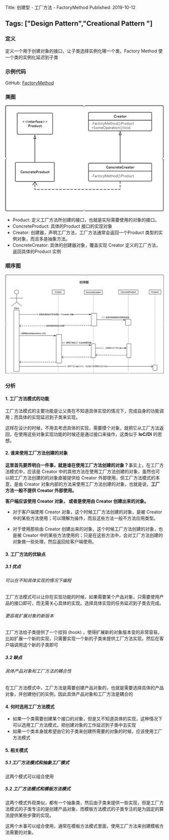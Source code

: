 Title: 创建型 - 工厂方法 - FactoryMethod
Published: 2019-10-12

Tags: ["Design Pattern","Creational Pattern "]
---
### 定义
定义一个用于创建对象的接口，让子类选择实例化哪一个类，Factory Method 使一个类的实例化延迟到子类

### 示例代码
GitHub: [FactoryMethod](https://github.com/nightqbk/NK.DesignPattern/tree/master/NK.CreationalPatterns/NK.CreationalPatterns.FactoryMethod)

### 类图
![class diagram](../../assets/images/design-patterns/2-1.png)

- Product: 定义工厂方法所创建的接口，也就是实际需要使用的对象的接口。
- ConcreteProduct: 具体的Product 接口的实现对象
- Creator: 创建器，声明工厂方法，工厂方法通常会返回一个Product 类型的实例对象，而且多是抽象方法。
- ConcreteCreator: 具体的创建器对象，覆盖实现 Creator 定义的工厂方法，返回具体的Product 实例
### 顺序图
![sequence diagram](../../assets/images/design-patterns/2-2.png)

### 分析

#### 1. 工厂方法模式的功能

工厂方法模式的主要功能是让父类在不知道具体实现的情况下，完成自身的功能调用；而具体的实现延迟到子类来实现。

这样在设计的时候，不用去考虑具体的实现，需要摸个对象，就把它从工厂方法返回，在使用这些对象实现功能的时候还是通过接口来操作，这类似于 **IoC/DI** 的思想。

#### 2. 谁来使用工厂方法创建的对象

**这里首先要弄明白一件事，就是谁在使用工厂方法创建的对象？**
​事实上，在工厂方法模式中，应该是 Creator 中的其他方法在使用工厂方法创建的对象，虽然也可以把工厂方法创建的的对象直接提供给 Creator 外部使用，但工厂方法模式的本意，是由 Creator 对象内部的方法来使用工厂方法创建的对象，也就是说，**工厂方法一般不提供 Creator 外部使用。**

**客户端应该使用 Creator 对象， 或者是使用由 Creator 创建出来的对象。**

- 对于客户端使用 Creator 对象，这个时候工厂方法创建的对象，是被 Creator 中的某些方法使用；可以理解为操作，而且这些方法一般不方法应用类型。

- 对于使用那些由 Creator 创建出来的对象，这个时候工厂方法创建的对象，也是被 Creator 中的某些方法使用的；只是在这些方法中，会对工厂方法创建的对象做一些处理，然后返回给客户端使用。

#### 3. 工厂方法的优缺点

##### 3.1 优点

###### 可以在不知具体实现的情况下编程

工厂方法模式可以让你在实现功能的时候，如果需要某个产品对象，只需要使用产品的接口即可，而无需关心具体的实现。选择具体实现的任务延迟到子类去完成。

###### 更容易扩展对象的新版本

工厂方法给子类提供了一个挂钩 (hook) ，使得扩展新的对象版本变的非常容易。比如扩展一个新的实现，只需要实现一个新的子类来提供工厂方法实现，然后在客户端调用这个新的子类即可

##### 3.2 缺点

###### 具体产品对象和工厂方法的耦合性

在工厂方法模式中，工厂方法是需要创建产品对象的，也就是需要选择具体的产品对象，并创建他们的实例，因此具体产品对象和工厂方法是耦合的

#### 4. 何时选用工厂方法模式

- 如果一个类需要创建某个接口的对象，但是又不知道具体的实现，这种情况下可以选用工厂方法模式，把创建对象的工作延迟到子类中去实现
- 如果一个类本身就希望由它的子类来创建所需要的对象的时候，应该使用工厂方法模式

#### 5. 相关模式

##### 5.1 工厂方法模式和抽象工厂模式

这两个模式可以组合使用

##### 5.2 工厂方法模式和模板方法模式

这两个模式外观类似，都有一个抽象类，然后由子类来提供一些实现，但是工厂方法模式的子类专注的是创建产品对象，而模板方法模式的子类专注的是为固定的算法提供某些步骤的实现。

这两个木事可以组合使用，通常在模板方法模式里面，使用工厂方法来创建模板方法需要的对象。











